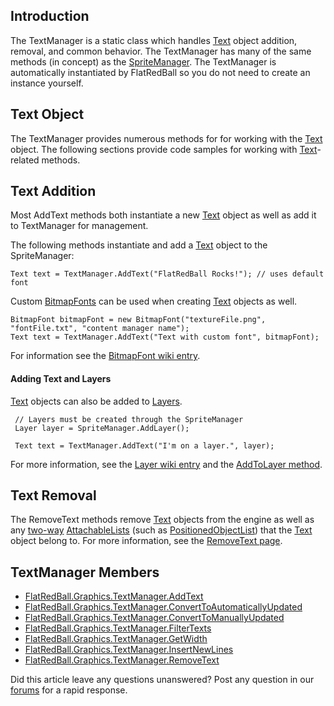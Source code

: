 ## Introduction

The TextManager is a static class which handles [Text](/frb/docs/index.php?title=FlatRedBall.Graphics.Text "FlatRedBall.Graphics.Text") object addition, removal, and common behavior. The TextManager has many of the same methods (in concept) as the [SpriteManager](/frb/docs/index.php?title=FlatRedBall.SpriteManager "FlatRedBall.SpriteManager"). The TextManager is automatically instantiated by FlatRedBall so you do not need to create an instance yourself.

## Text Object

The TextManager provides numerous methods for for working with the [Text](/frb/docs/index.php?title=FlatRedBall.Graphics.Text "FlatRedBall.Graphics.Text") object. The following sections provide code samples for working with [Text](/frb/docs/index.php?title=FlatRedBall.Graphics.Text "FlatRedBall.Graphics.Text")-related methods.

## Text Addition

Most AddText methods both instantiate a new [Text](/frb/docs/index.php?title=FlatRedBall.Graphics.Text "FlatRedBall.Graphics.Text") object as well as add it to TextManager for management.

The following methods instantiate and add a [Text](/frb/docs/index.php?title=FlatRedBall.Graphics.Text "FlatRedBall.Graphics.Text") object to the SpriteManager:

    Text text = TextManager.AddText("FlatRedBall Rocks!"); // uses default font

Custom [BitmapFonts](/frb/docs/index.php?title=FlatRedBall.Graphics.BitmapFont "FlatRedBall.Graphics.BitmapFont") can be used when creating [Text](/frb/docs/index.php?title=FlatRedBall.Graphics.Text "FlatRedBall.Graphics.Text") objects as well.

    BitmapFont bitmapFont = new BitmapFont("textureFile.png", "fontFile.txt", "content manager name");
    Text text = TextManager.AddText("Text with custom font", bitmapFont);

For information see the [BitmapFont wiki entry](/frb/docs/index.php?title=FlatRedBall.Graphics.BitmapFont "FlatRedBall.Graphics.BitmapFont").

#### Adding Text and Layers

[Text](/frb/docs/index.php?title=FlatRedBall.Graphics.Text "FlatRedBall.Graphics.Text") objects can also be added to [Layers](/frb/docs/index.php?title=FlatRedBall.Graphics.Layer "FlatRedBall.Graphics.Layer").

     // Layers must be created through the SpriteManager
     Layer layer = SpriteManager.AddLayer();

     Text text = TextManager.AddText("I'm on a layer.", layer);

For more information, see the [Layer wiki entry](/frb/docs/index.php?title=FlatRedBall.Graphics.Layer "FlatRedBall.Graphics.Layer") and the [AddToLayer method](/frb/docs/index.php?title=FlatRedBall.Graphics.TextManager.AddToLayer "FlatRedBall.Graphics.TextManager.AddToLayer").

## Text Removal

The RemoveText methods remove [Text](/frb/docs/index.php?title=FlatRedBall.Graphics.Text "FlatRedBall.Graphics.Text") objects from the engine as well as any [two-way](/frb/docs/index.php?title=FlatRedBall.Math.AttachableList#Two_Way_Relationships "FlatRedBall.Math.AttachableList") [AttachableLists](/frb/docs/index.php?title=FlatRedBall.Math.AttachableList "FlatRedBall.Math.AttachableList") (such as [PositionedObjectList](/frb/docs/index.php?title=FlatRedBall.Math.PositionedObjectList "FlatRedBall.Math.PositionedObjectList")) that the [Text](/frb/docs/index.php?title=FlatRedBall.Graphics.Text "FlatRedBall.Graphics.Text") object belong to. For more information, see the [RemoveText page](/frb/docs/index.php?title=FlatRedBall.Graphics.TextManager.RemoveText "FlatRedBall.Graphics.TextManager.RemoveText").

## TextManager Members

-   [FlatRedBall.Graphics.TextManager.AddText](/frb/docs/index.php?title=FlatRedBall.Graphics.TextManager.AddText "FlatRedBall.Graphics.TextManager.AddText")
-   [FlatRedBall.Graphics.TextManager.ConvertToAutomaticallyUpdated](/frb/docs/index.php?title=FlatRedBall.Graphics.TextManager.ConvertToAutomaticallyUpdated&action=edit&redlink=1 "FlatRedBall.Graphics.TextManager.ConvertToAutomaticallyUpdated (page does not exist)")
-   [FlatRedBall.Graphics.TextManager.ConvertToManuallyUpdated](/frb/docs/index.php?title=FlatRedBall.Graphics.TextManager.ConvertToManuallyUpdated&action=edit&redlink=1 "FlatRedBall.Graphics.TextManager.ConvertToManuallyUpdated (page does not exist)")
-   [FlatRedBall.Graphics.TextManager.FilterTexts](/frb/docs/index.php?title=FlatRedBall.Graphics.TextManager.FilterTexts "FlatRedBall.Graphics.TextManager.FilterTexts")
-   [FlatRedBall.Graphics.TextManager.GetWidth](/frb/docs/index.php?title=FlatRedBall.Graphics.TextManager.GetWidth "FlatRedBall.Graphics.TextManager.GetWidth")
-   [FlatRedBall.Graphics.TextManager.InsertNewLines](/frb/docs/index.php?title=FlatRedBall.Graphics.TextManager.InsertNewLines&action=edit&redlink=1 "FlatRedBall.Graphics.TextManager.InsertNewLines (page does not exist)")
-   [FlatRedBall.Graphics.TextManager.RemoveText](/frb/docs/index.php?title=FlatRedBall.Graphics.TextManager.RemoveText "FlatRedBall.Graphics.TextManager.RemoveText")

Did this article leave any questions unanswered? Post any question in our [forums](/frb/forum.md) for a rapid response.
